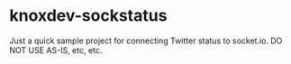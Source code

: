 # knoxdev-sockstatus
Just a quick sample project for connecting Twitter status to socket.io. DO NOT USE AS-IS, etc, etc.

